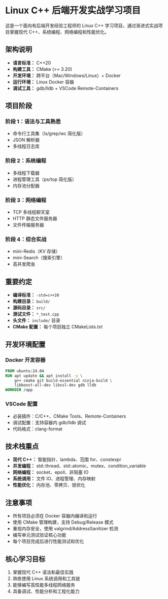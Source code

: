 # Linux C++ 后端开发实战学习项目

这是一个面向有后端开发经验工程师的 Linux C++ 学习项目，通过渐进式实战项目掌握现代 C++、系统编程、网络编程和性能优化。

## 架构说明
- **语言标准：** C++20
- **构建工具：** CMake (>= 3.20)
- **开发环境：** 跨平台（Mac/Windows/Linux）+ Docker
- **运行环境：** Linux Docker 容器
- **调试工具：** gdb/lldb + VSCode Remote-Containers

## 项目阶段

### 阶段 1：语法与工具熟悉
- 命令行工具集（ls/grep/wc 简化版）
- JSON 解析器
- 多线程日志库

### 阶段 2：系统编程
- 多线程下载器
- 进程管理工具（ps/top 简化版）
- 内存池分配器

### 阶段 3：网络编程
- TCP 多线程聊天室
- HTTP 静态文件服务器
- 文件传输服务器

### 阶段 4：综合实战
- mini-Redis（KV 存储）
- mini-Search（搜索引擎）
- 高并发爬虫

## 重要约定
- **编译标准：** `-std=c++20`
- **构建目录：** `build/`
- **源码目录：** `src/`
- **测试文件：** `*_test.cpp`
- **头文件：** `include/` 目录
- **CMake 配置：** 每个项目独立 CMakeLists.txt

## 开发环境配置

### Docker 开发容器
```dockerfile
FROM ubuntu:24.04
RUN apt update && apt install -y \
    g++ cmake git build-essential ninja-build \
    libboost-all-dev libssl-dev gdb lldb
WORKDIR /app
```

### VSCode 配置
- 必装插件：C/C++、CMake Tools、Remote-Containers
- 调试配置：支持容器内 gdb/lldb 调试
- 代码格式：clang-format

## 技术栈重点
- **现代 C++：** 智能指针、lambda、范围 for、constexpr
- **并发编程：** std::thread、std::atomic、mutex、condition_variable
- **网络编程：** socket、epoll、非阻塞 IO
- **系统调用：** 文件 IO、进程管理、内存映射
- **性能优化：** 内存池、零拷贝、锁优化

## 注意事项
- 所有项目必须在 Docker 容器内编译和运行
- 使用 CMake 管理构建，支持 Debug/Release 模式
- 重视内存安全，使用 valgrind/AddressSanitizer 检测
- 编写单元测试验证核心功能
- 每个项目完成后进行性能测试和优化

## 核心学习目标
1. 掌握现代 C++ 语法和最佳实践
2. 熟练使用 Linux 系统调用和工具链
3. 能够编写高性能多线程网络服务
4. 具备调试、性能分析和工程化能力
